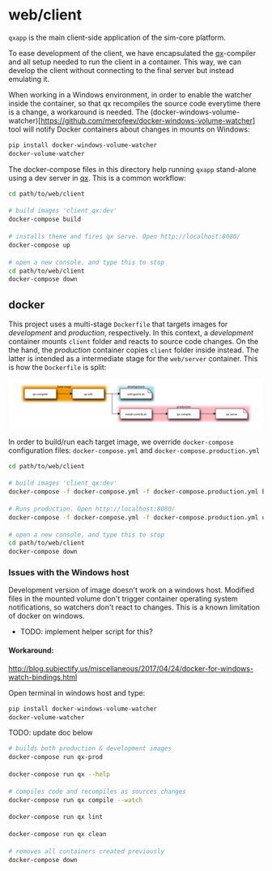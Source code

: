 # web/client

``qxapp`` is the main client-side application of the sim-core platform.

To ease development of the client, we have encapsulated the [qx]-compiler and all setup needed to run the client in a container. This way, we can develop the
client without connecting to the final server but instead emulating it.

When working in a Windows environment, in order to enable the watcher inside the container, so that qx recompiles the source code everytime there is a change, a workaround is needed. The (docker-windows-volume-watcher)[https://github.com/merofeev/docker-windows-volume-watcher] tool will notify Docker containers about changes in mounts on Windows:
```bash
pip install docker-windows-volume-watcher
docker-volume-watcher
```

The docker-compose files in this directory help running ``qxapp`` stand-alone using a dev server in [qx]. This is a common workflow:

```bash
cd path/to/web/client

# build images 'client_qx:dev'
docker-compose build

# installs theme and fires qx serve. Open http://localhost:8080/
docker-compose up

# open a new console, and type this to stop
cd path/to/web/client
docker-compose down
```

## docker

This project uses a multi-stage ``Dockerfile`` that targets images for *development*
and *production*, respectively. In this context, a *development* container mounts
``client`` folder and reacts to source code changes. On the the hand, the
*production* container copies ``client`` folder inside instead. The latter is intended as a intermediate stage for the ``web/server`` container. This is how the ``Dockerfile`` is split:

[![service-web](docs/img/dockerfile.svg)](http://interactive.blockdiag.com/image?compression=deflate&encoding=base64&src=eJx9kMFuwyAMhu99Cot79gJRd-h5h92rHkhiJSgupkCiVlPfvQYyiU5rkUDYv_g__3TE_TwYPcLPDkChjf7m2Nj4ESYFxzBph3vLEU9JvlwhoF_xj7KD0fPisgXpDgn2oDodsAlRj6ha6UPaYtD0fHaG0Ks2l2GYlUj32gMqG-d5WPpo2BYbWT0T-6R9mXGK38bOIm2aMlaYRIKRKKZLMTIINu5WlRjp0UvygCsSu7P8yQv0gRas0M-fV7zlrDJD8wklc7r9N2vuV9P-1mXe9q3dMz_PdX8APQWRAQ)

In order to build/run each target image, we override ``docker-compose`` configuration files: ``docker-compose.yml`` and ``docker-compose.production.yml``

```bash
cd path/to/web/client

# build images 'client_qx:dev'
docker-compose -f docker-compose.yml -f docker-compose.production.yml build

# Runs production. Open http://localhost:8080/
docker-compose -f docker-compose.yml -f docker-compose.production.yml up

# open a new console, and type this to stop
cd path/to/web/client
docker-compose down
```
### Issues with the Windows host

Development version of image doesn't work on a windows host. Modified files in the mounted volume don't trigger container operating  system notifications, so watchers don't react to changes. This is a known limitation of docker on windows.

- TODO: implement helper script for this?

#### Workaround: 

 http://blog.subjectify.us/miscellaneous/2017/04/24/docker-for-windows-watch-bindings.html
    
Open terminal in windows host and type:

```bash
pip install docker-windows-volume-watcher
docker-volume-watcher
```


TODO: update doc below

```bash
# builds both production & development images
docker-compose run qx-prod

docker-compose run qx --help

# compiles code and recompiles as sources changes
docker-compose run qx compile --watch

docker-compose run qx lint

docker-compose run qx clean

# removes all containers created previously
docker-compose down
```

[qx]:http://www.qooxdoo.org/
